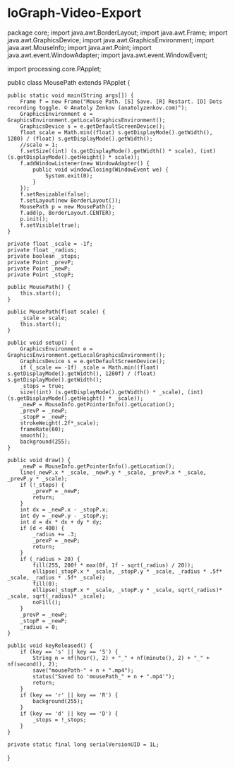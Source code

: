 # IoGraph-Video-Export

package core;
import java.awt.BorderLayout;
import java.awt.Frame;
import java.awt.GraphicsDevice;
import java.awt.GraphicsEnvironment;
import java.awt.MouseInfo;
import java.awt.Point;
import java.awt.event.WindowAdapter;
import java.awt.event.WindowEvent;

import processing.core.PApplet;

public class MousePath extends PApplet {

	public static void main(String args[]) {
		Frame f = new Frame("Mouse Path. [S] Save. [R] Restart. [D] Dots recording toggle. © Anatoly Zenkov (anatolyzenkov.com)");
		GraphicsEnvironment e = GraphicsEnvironment.getLocalGraphicsEnvironment();
		GraphicsDevice s = e.getDefaultScreenDevice();
		float scale = Math.min((float) s.getDisplayMode().getWidth(), 1280) / (float) s.getDisplayMode().getWidth();
		//scale = 1;
		f.setSize((int) (s.getDisplayMode().getWidth() * scale), (int) (s.getDisplayMode().getHeight() * scale));
		f.addWindowListener(new WindowAdapter() {
			public void windowClosing(WindowEvent we) {
				System.exit(0);
			}
		});
		f.setResizable(false);
		f.setLayout(new BorderLayout());
		MousePath p = new MousePath();
		f.add(p, BorderLayout.CENTER);
		p.init();
		f.setVisible(true);
	}

	private float _scale = -1f;
	private float _radius;
	private boolean _stops;
	private Point _prevP;
	private Point _newP;
	private Point _stopP;

	public MousePath() {
		this.start();
	}
	
	public MousePath(float scale) {
		_scale = scale;
		this.start();
	}

	public void setup() {
		GraphicsEnvironment e = GraphicsEnvironment.getLocalGraphicsEnvironment();
		GraphicsDevice s = e.getDefaultScreenDevice();
		if (_scale == -1f) _scale = Math.min((float) s.getDisplayMode().getWidth(), 1280f) / (float) s.getDisplayMode().getWidth();
		_stops = true;
		size((int) (s.getDisplayMode().getWidth() * _scale), (int) (s.getDisplayMode().getHeight() * _scale));
		_newP = MouseInfo.getPointerInfo().getLocation();
		_prevP = _newP;
		_stopP = _newP;
		strokeWeight(.2f*_scale);
		frameRate(60);
		smooth();
		background(255);
	}

	public void draw() {
		_newP = MouseInfo.getPointerInfo().getLocation();
		line(_newP.x * _scale, _newP.y * _scale, _prevP.x * _scale, _prevP.y * _scale);
		if (!_stops) {
			_prevP = _newP;
			return;
		}
		int dx = _newP.x - _stopP.x;
		int dy = _newP.y - _stopP.y;
		int d = dx * dx + dy * dy;
		if (d < 400) {
			_radius += .3;
			_prevP = _newP;
			return;
		}
		if (_radius > 20) {
			fill(255, 200f * max(0f, 1f - sqrt(_radius) / 20));
			ellipse(_stopP.x * _scale, _stopP.y * _scale, _radius * .5f* _scale, _radius * .5f* _scale);
			fill(0);
			ellipse(_stopP.x * _scale, _stopP.y * _scale, sqrt(_radius)* _scale, sqrt(_radius)* _scale);
			noFill();
		}
		_prevP = _newP;
		_stopP = _newP;
		_radius = 0;
	}

	public void keyReleased() {
		if (key == 's' || key == 'S') {
			String n = nf(hour(), 2) + "_" + nf(minute(), 2) + "_" + nf(second(), 2);
			save("mousePath-" + n + ".mp4");
			status("Saved to 'mousePath_" + n + ".mp4'");
			return;
		}
		if (key == 'r' || key == 'R') {
			background(255);
		}
		if (key == 'd' || key == 'D') {
			_stops = !_stops;
		}
	}

	private static final long serialVersionUID = 1L;

}

